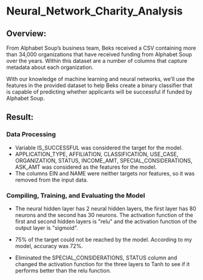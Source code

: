# Neural_Network_Charity_Analysis

## Overview:
From Alphabet Soup’s business team, Beks received a CSV containing more than 34,000 organizations that have received funding from Alphabet Soup over the years. Within this dataset are a number of columns that capture metadata about each organization.

With our knowledge of machine learning and neural networks, we’ll use the features in the provided dataset to help Beks create a binary classifier that is capable of predicting whether applicants will be successful if funded by Alphabet Soup.


## Result:

### Data Processing
- Variable IS_SUCCESSFUL was considered the target for the model.
- APPLICATION_TYPE, AFFILIATION, CLASSIFICATION, USE_CASE, ORGANIZATION, STATUS, INCOME_AMT, SPECIAL_CONSIDERATIONS, ASK_AMT was considered as the features for the model.
- The columns EIN and NAME were neither targets nor features, so it was removed from the input data.

### Compiling, Training, and Evaluating the Model
- The neural hidden layer has 2 neural hidden layers, the first layer has 80 neurons and the second has 30 neurons. The activation function of the first and second hidden layers is "relu" and the activation function of the output layer is "sigmoid".

- 75% of the target could not be reached by the model. According to my model, accuracy was 72%.

- Eliminated the SPECIAL_CONSIDERATIONS, STATUS column and changed the activation function for the three layers to Tanh to see if it performs better than the relu function.

